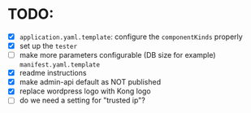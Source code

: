 TODO:
=====

- [X] `application.yaml.template`: configure the `componentKinds` properly
- [X] set up the `tester`
- [ ] make more parameters configurable (DB size for example) `manifest.yaml.template`
- [x] readme instructions
- [X] make admin-api default as NOT published
- [X] replace wordpress logo with Kong logo
- [ ] do we need a setting for "trusted ip"?
